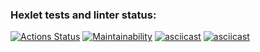 ### Hexlet tests and linter status:

[![Actions Status](https://github.com/illdv/php-project-45/actions/workflows/hexlet-check.yml/badge.svg)](https://github.com/illdv/php-project-45/actions)
[![Maintainability](https://api.codeclimate.com/v1/badges/d91dcd51f9df6e8d2ac3/maintainability)](https://codeclimate.com/github/illdv/php-project-45/maintainability)
[![asciicast](https://asciinema.org/a/D4NbBjAa3Mi4dIimcrOAMb8RY.svg)](https://asciinema.org/a/D4NbBjAa3Mi4dIimcrOAMb8RY)
[![asciicast](https://asciinema.org/a/15JM5L98GldYEiGumzMsY9frB.svg)](https://asciinema.org/a/15JM5L98GldYEiGumzMsY9frB)
